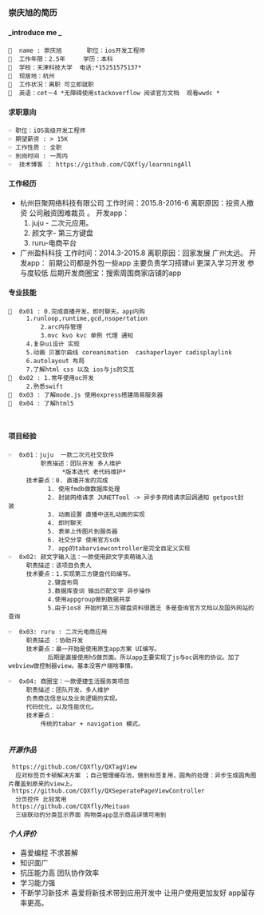 ### 崇庆旭的简历

#### _introduce me _
```
👊  name : 崇庆旭       职位：ios开发工程师
👊  工作年限：2.5年     学历：本科
👊  学校：天津科技大学  电话:*15251575137* 
👊  现居地：杭州
👊  工作状况：离职 可立即就职
👊  英语：cet－4 *无障碍使用stackoverflow 阅读官方文档  观看wwdc *
```
#### 求职意向

```
☞ 职位：iOS高级开发工程师
☞ 期望薪资 : > 15K
☞ 工作性质 : 全职
☞ 到岗时间 : 一周内
☞  技术博客 ： https://github.com/CQXfly/learnningAll

```
#### 工作经历
* 杭州巨聚网络科技有限公司 工作时间：2015.8-2016-6 离职原因：投资人撤资 公司融资困难裁员 。 开发app：
  1.  juju - 二次元应用。
  2.  颜文字- 第三方键盘
  3.  ruru-电商平台
* 广州盈科科技 工作时间：2014.3-2015.8 离职原因：回家发展 广州太远。 
  开发app：
  前期公司都是外包一些app 主要负责学习搭建ui 更深入学习开发 参与度较低
  后期开发商圈宝：搜索周围商家店铺的app

#### 专业技能
```
🐲  0x01 : 0.完成直播开发。即时聊天。app内购
	 1.runloop,runtime,gcd,nsopertation
         2.arc内存管理
         3.mvc kvo kvc 单例 代理 通知 
	 4.复杂ui设计 实现
	 5.动画 贝塞尔曲线 coreanimation  cashaperlayer cadisplaylink
	 6.autolayout 布局 
	 7.了解html css 以及 ios与js的交互
🐲  0x02 : 1.常年使用oc开发
  	 2.熟悉swift
🐲  0x03 : 了解mode.js 使用express搭建简易服务器 
🐲  0x04 : 了解html5

	 
```
#### 项目经验
```
☞  0x01：juju  一款二次元社交软件
         职责描述：团队开发 多人维护
	    	   *版本迭代 老代码维护*
	 技术要点：0. 直播开发的完成
		   1. 使用fmdb做数据库处理
		   2. 封装网络请求 JUNETTool -> 异步多网络请求回调通知 getpost封						装
		   3. 动画设置 直播中送礼动画的实现
		   4. 即时聊天
		   5. 表单上传图片到服务器
		   6. 社交分享 使用官方sdk
		   7. app的tabarviewcontroller是完全自定义实现 
☞  0x02: 颜文字输入法：一款使用颜文字卖萌输入法
	 职责描述：该项目负责人
	 技术要点：1.实现第三方键盘代码编写。
		   2.键盘布局 
		   3.数据库查词 输出匹配文字 异步操作
		   4.使用appgroup做到数据共享
		   5.由于ios8 开始时第三方键盘资料很匮乏 多是查询官方文档以及国外网站的查询

☞  0x03: ruru : 二次元电商应用
	 职责描述 ：协助开发
	 技术要点：最一开始是使用原生app方案 UI编写。
		   后期是直接使用h5做页面。所以app主要实现了js与oc调用的协议。加了webview做控制器view。基本没客户端啥事情。

☞  0x04: 商圈宝：一款便捷生活服务类项目
	 职责描述：团队开发，多人维护
	 负责商店信息以及业务逻辑的实现。
	 代码优化，以及性能优化。
	 技术要点：
		 传统的tabar + navigation 模式。
		
```
#### *开源作品*
```
 https://github.com/CQXfly/QXTagView 
  应对标签页卡顿解决方案 ；自己管理缓存池，做到标签复用，圆角的处理：异步生成圆角图片覆盖到原来的view上。
 https://github.com/CQXfly/QXSeperatePageViewController
  分页控件 比较常用 
 https://github.com/CQXfly/Meituan
  三级联动的分类显示界面 购物类app显示商品详情可用到
```
#### _个人评价_
* 喜爱编程 不求甚解
* 知识面广
* 抗压能力高  团队协作效率
* 学习能力强
* 不断学习新技术 喜爱将新技术带到应用开发中 让用户使用更加友好 app留存率更高。

